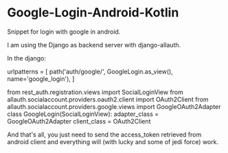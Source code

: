 # Google-Login-Android-Kotlin
Snippet for login with google in android.

I am using the Django as backend server with django-allauth.

In the django:

urlpatterns = [
  path('auth/google/', GoogleLogin.as_view(), name='google_login'),
]

from rest_auth.registration.views import SocialLoginView
from allauth.socialaccount.providers.oauth2.client import OAuth2Client
from allauth.socialaccount.providers.google.views import GoogleOAuth2Adapter
class GoogleLogin(SocialLoginView):
    adapter_class = GoogleOAuth2Adapter
    client_class = OAuth2Client
   
And that's all, you just need to send the access_token retrieved from android client and everything will (with lucky and some of jedi force) work.
